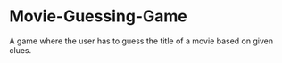 # Movie-Guessing-Game
A game where the user has to guess the title of a movie based on given clues.
